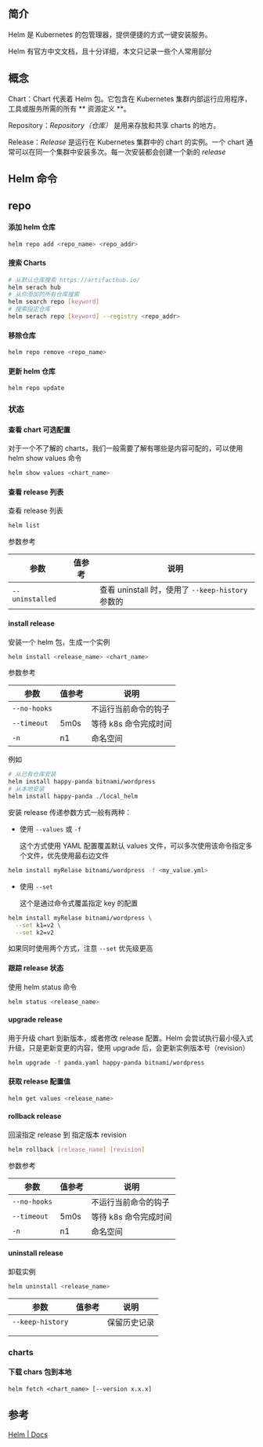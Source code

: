 ## 简介

Helm 是 Kubernetes 的包管理器，提供便捷的方式一键安装服务。

Helm 有官方中文文档，且十分详细，本文只记录一些个人常用部分

## 概念

Chart：Chart 代表着 Helm 包。它包含在 Kubernetes 集群内部运行应用程序，工具或服务所需的所有 ** 资源定义 **。

Repository：*Repository（仓库）* 是用来存放和共享 charts 的地方。

Release：*Release* 是运行在 Kubernetes 集群中的 chart 的实例。一个 chart 通常可以在同一个集群中安装多次。每一次安装都会创建一个新的
*release*

## Helm 命令

## repo

#### 添加 helm 仓库

```sh
helm repo add <repo_name> <repo_addr>
```

#### 搜索 Charts

```sh
# 从默认仓库搜索 https://artifacthub.io/ 
helm serach hub
# 从你添加的所有仓库搜索
helm search repo [keyword]
# 搜索指定仓库
helm serach repo [keyword] --registry <repo_addr>
```

#### 移除仓库

```sh
helm repo remove <repo_name>
```

#### 更新 helm 仓库

```
helm repo update
```

### 状态

#### 查看 chart 可选配置

对于一个不了解的 charts，我们一般需要了解有哪些是内容可配的，可以使用 helm show values 命令

```sh
helm show values <chart_name>
```

#### 查看 release 列表

查看 release 列表

```sh
helm list
```

参数参考

| 参数              | 值参考 | 说明                                      |
|-----------------|-----|-----------------------------------------|
| `--uninstalled` |     | 查看 uninstall 时，使用了 `--keep-history` 参数的 |

#### install release

安装一个 helm 包，生成一个实例

```sh
helm install <release_name> <chart_name>
```

参数参考

| 参数           | 值参考  | 说明            |
|--------------|------|---------------|
| `--no-hooks` |      | 不运行当前命令的钩子    |
| `--timeout`  | 5m0s | 等待 k8s 命令完成时间 |
| `-n`         | n1   | 命名空间          |

例如

```sh
# 从已有仓库安装
helm install happy-panda bitnami/wordpress
# 从本地安装
helm install happy-panda ./local_helm
```

安装 release 传递参数方式一般有两种：

+ 使用 `--values` 或 `-f`

  这个方式使用 YAML 配置覆盖默认 values 文件，可以多次使用该命令指定多个文件，优先使用最右边文件

```sh
helm install myRelase bitnami/wordpress -f <my_value.yml>
```

+ 使用 `--set`

  这个是通过命令式覆盖指定 key 的配置

```sh
helm install myRelase bitnami/wordpress \
  --set k1=v2 \
  --set k2=v2
```

如果同时使用两个方式，注意 `--set` 优先级更高

#### 跟踪 release 状态

使用 helm status 命令

```sh
helm status <release_name>
```

#### upgrade release

用于升级 chart 到新版本，或者修改 release 配置。Helm 会尝试执行最小侵入式升级，只是更新变更的内容，使用 upgrade
后，会更新实例版本号（revision）

```sh
helm upgrade -f panda.yaml happy-panda bitnami/wordpress
```

#### 获取 release 配置值

```sh
helm get values <release_name>
```

#### rollback release

回滚指定 release 到 指定版本 revision

```sh
helm rollback [release_name] [revision]
```

参数参考

| 参数           | 值参考  | 说明            |
|--------------|------|---------------|
| `--no-hooks` |      | 不运行当前命令的钩子    |
| `--timeout`  | 5m0s | 等待 k8s 命令完成时间 |
| `-n`         | n1   | 命名空间          |

#### uninstall release

卸载实例

```sh
helm uninstall <release_name>
```

| 参数               | 值参考 | 说明     |
|------------------|-----|--------|
| `--keep-history` |     | 保留历史记录 |
|                  |     |        |
|                  |     |        |

### charts

#### 下载 chars 包到本地

```
helm fetch <chart_name> [--version x.x.x]
```

## 参考

[Helm | Docs](https://helm.sh/zh/docs/)

